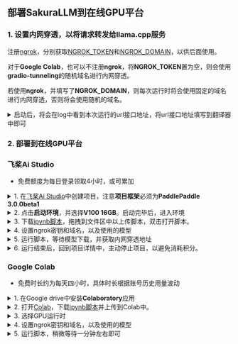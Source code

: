 ## 部署SakuraLLM到在线GPU平台

### 1. 设置内网穿透，以将请求转发给llama.cpp服务


注册[ngrok](https://ngrok.com/)，分别获取[NGROK_TOKEN](https://dashboard.ngrok.com/get-started/your-authtoken)和[NGROK_DOMAIN](https://dashboard.ngrok.com/cloud-edge/domains)，以供后面使用。

对于**Google Colab**，也可以不注册**ngrok**，将**NGROK_TOKEN**置为空，则会使用**gradio-tunneling**的随机域名进行内网穿透。

若使用**ngrok**，并填写了**NGROK_DOMAIN**，则每次运行时将会使用固定的域名进行内网穿透，否则将会使用随机的域名。

<details>
<summary>启动后，将会在log中看到本次运行的url接口地址，将url接口地址填写到翻译器中即可</summary>

  全空，使用gradio-tunneling，随机的域名
  <img src="https://image.lunatranslator.org/zh/sakurallm/tunnel.png">

  填写NGROK_TOKEN，使用ngrok，随机的域名
  
  <img src="https://image.lunatranslator.org/zh/sakurallm/tunnel3.png">
  
  
  填写NGROK_TOKEN+NGROK_DOMAIN，使用ngrok，固定的域名
  
  <img src="https://image.lunatranslator.org/zh/sakurallm/tunnel2.png">
</details>



### 2. 部署到在线GPU平台

<!-- tabs:start -->


### **飞桨Ai Studio**

* 免费额度为每日登录领取4小时，或可累加

<details>
  <summary>1. 在<a href="https://aistudio.baidu.com/my/project/private" target="_blank">飞桨Ai Studio</a>中创建项目，注意<strong>项目框架</strong>必须为<strong>PaddlePaddle 3.0.0beta1</strong></summary>
  <img src="https://image.lunatranslator.org/zh/sakurallm/paddle.png">
  <img src="https://image.lunatranslator.org/zh/sakurallm/paddle2.png">
</details>

<details>
  <summary>2. 点击<strong>启动环境</strong>，并选择<strong>V100 16GB</strong>。启动完毕后，进入环境</summary>
  <img src="https://image.lunatranslator.org/zh/sakurallm/paddle3.png">
  <img src="https://image.lunatranslator.org/zh/sakurallm/paddle4.png">
  <img src="https://image.lunatranslator.org/zh/sakurallm/paddle5.png">
</details>

<details>
  <summary>3. 下载<a href="https://lunatranslator.org/nginxfile/aistudio.sakurallm.ipynb" target="_blank">ipynb脚本</a>，拖拽到文件区中以上传脚本，双击打开脚本。</summary>
  <img src="https://image.lunatranslator.org/zh/sakurallm/paddle8.png">
</details>


<details>
  <summary>4. 设置ngrok密钥和域名，以及使用的模型</summary>
  将注册的ngrok的NGROK_TOKEN和NGROK_DOMAIN填入脚本中。
  REPO和MODEL是<code>https://huggingface.co/REPO</code>下的MODEL模型文件名
  <img src="https://image.lunatranslator.org/zh/sakurallm/paddle6.png">
</details>

<details>
  <summary>5. 运行脚本，等待模型下载，并获取内网穿透地址</summary>
  内网穿透地址在下面的log中可以看到。飞桨下载模型速度只有20MB/s，大概需要等待5分钟。
  <img src="https://image.lunatranslator.org/zh/sakurallm/paddle7.png">
</details>


<details>
  <summary>6. 运行结束后，回到项目详情中，主动停止项目，以避免消耗积分。</summary>
  再次启动环境时会保持之前的文件，直接从<strong>5</strong>继续开始即可，并且不需要再次下载模型。<br>
  <img src="https://image.lunatranslator.org/zh/sakurallm/paddle9.png">
</details>


### **Google Colab**

* 免费时长约为每天四小时，具体时长根据账号历史用量波动

<details>
  <summary>1. 在Google drive中安装<strong>Colaboratory</strong>应用</summary>
  点击<strong>新建</strong>-><strong>更多</strong>-><strong>关联更多应用</strong>
  在应用市场中搜索<strong>Colaboratory</strong>安装即可
  <img src="https://image.lunatranslator.org/zh/sakurallm/installcolab.png">
  <img src="https://image.lunatranslator.org/zh/sakurallm/installcolab2.png">
</details>


<details>
  <summary>2. 打开<a href="https://colab.research.google.com/" target="_blank">Colab</a>，下载<a href="https://lunatranslator.org/nginxfile/kaggle_sakurallm.ipynb" target="_blank">ipynb脚本</a>并上传到Colab中。</summary>
  <img src="https://image.lunatranslator.org/zh/sakurallm/colab2.png">
  <img src="https://image.lunatranslator.org/zh/sakurallm/colab.png">
</details>

<details>
  <summary>3. 选择GPU运行时</summary>
  默认是使用CPU运行的，需要我们手动切换成T4 GPU运行。
  <img src="https://image.lunatranslator.org/zh/sakurallm/colab5.png">
  <img src="https://image.lunatranslator.org/zh/sakurallm/colab4.png">
</details>

<details>
  <summary>4. 设置ngrok密钥和域名，以及使用的模型</summary>
  将注册的ngrok的NGROK_TOKEN和NGROK_DOMAIN填入脚本中。
  REPO和MODEL是<code>https://huggingface.co/REPO</code>下的MODEL模型文件名
  <img src="https://image.lunatranslator.org/zh/sakurallm/colab3.png">
</details>

<details>
  <summary>5. 运行脚本，稍微等待一分钟左右即可</summary>
  llama.cpp是已经预先编译好的，省去了编译的时间，因此主要是下载模型需要花费一点时间。
  <img src="https://image.lunatranslator.org/zh/sakurallm/colab6.png">
</details>

<!-- tabs:end -->
